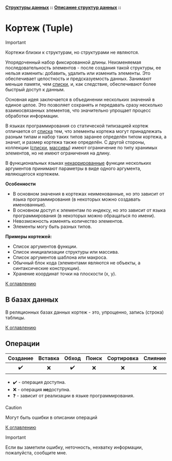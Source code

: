 **[Структуры данных](../../README.md#data-structures) ::**
**[Описание структур данных](../../README.md#data-structures-descriptions) ::**
# Кортеж (Tuple)

> [!IMPORTANT]
> Кортежи близки к структурам, но структурами не являются.

Упорядоченный набор фиксированной длины. Неизменяемая последовательность элементов - после создания такой структуры, ее нельзя изменить: добавить, удалить или изменить элементы. Это обеспечивает целостность и предсказуемость данных. Занимают меньше памяти, чем [списки](lists.md), и, как следствие, обеспечивают более быстрый доступ к данным.

Основная идея заключается в объединении нескольких значений в единое целое. Это позволяет сохранять и передавать сразу несколько взаимосвязанных элементов, что значительно упрощает процесс обработки информации.

В языках программирования со статической типизацией кортеж отличается от [списка](lists.md) тем, что элементы кортежа могут принадлежать разным типам и набор таких типов заранее определён типом кортежа, а значит, и размер кортежа также определён. С другой стороны, коллекции ([списки](lists.md), [массивы](arrays.md)) имеют ограничение по типу хранимых элементов, но не имеют ограничения на длину.

В функциональных языках [некаррированные](carrining.md) функции нескольких аргументов принимают параметры в виде одного аргумента, являющегося кортежем.

**Особенности**
- В основном значения в кортежах неименованные, но это зависит от языка программирования (в некоторых можно создавать именованные). 
- В основном доступ к элементам по индексу, но это зависит от языка программирования (в некоторых можно обращаться по имени).
- Невозможность изменять количество элементов.
- Элементы могу быть разных типов.

**Примеры кортежей:**
- Список аргументов функции.
- Список инициализации структуры или массива.
- Список аргументов шаблона или макроса.
- Обычный блок кода (элементами являются не объекты, а синтаксические конструкции).
- Хранение координат точки на плоскости (x, y).

[К оглавлению](../../README.md#data-structures-descriptions)

## В базах данных
В реляционных базах данных кортеж - это, упрощенно, запись (строка) таблицы.

[К оглавлению](../../README.md#data-structures-descriptions)

## Операции

|      Создание      | Вставка |       Обход        | Поиск | Сортировка | Слияние | Обновление |  Удаление  |
|:------------------:|:-------:|:------------------:|:-----:|:----------:|:-------:|:----------:|:----------:|
| :heavy_check_mark: |   :x:   | :heavy_check_mark: |  :x:  |    :x:     |   :x:   | :question: | :question: |

- :heavy_check_mark: - операция доступна.
- :x: - операция **не**доступна.
- :question: - зависит от реализации в языке программирования.

> [!CAUTION]
> Могут быть ошибки в описании операций 

[К оглавлению](../../README.md#data-structures-descriptions)

> [!IMPORTANT]
> Если вы заметили ошибку, неточность, нехватку информации, пожалуйста, сообщите мне.
